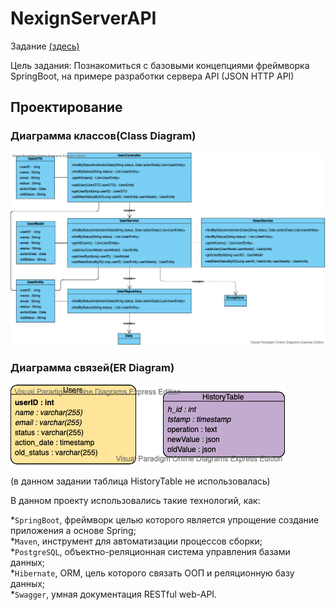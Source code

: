 # NexignServerAPI

Задание [(здесь)](https://yadi.sk/i/Ce13lEoIvoEQIg)

Цель задания:
Познакомиться с базовыми концепциями фреймворка SpringBoot, на примере разработки сервера API (JSON HTTP API)

## Проектирование 

### Диаграмма классов(Class Diagram)
![User Interface](./UML/ClassDiagram.vpd.png)

### Диаграмма связей(ER Diagram)
![User Interface](./UML/ERDiagram.vpd.png)

(в данном задании таблица HistoryTable не использовалась)

В данном проекту использовались такие технологий, как:

*`SpringBoot`, фреймворк целью которого является упрощение создание приложения а основе Spring;<br>
*`Maven`, инструмент для автоматизации процессов сборки;<br>
*`PostgreSQL`, объектно-реляционная система управления базами данных;<br>
*`Hibernate`, ORM, цель которого связать ООП и реляционную базу данных;<br>
*`Swagger`, умная документация RESTful web-API.<br>

